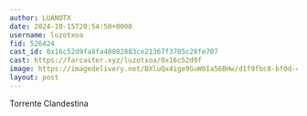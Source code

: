 ```yaml
---
author: LUANOTX
date: 2024-10-15T20:54:50+0000
username: luzotxoa
fid: 526424
cast_id: 0x16c52d9fa8fa48082883ce21367f3785c28fe707
cast: https://farcaster.xyz/luzotxoa/0x16c52d9f
image: https://imagedelivery.net/BXluQx4ige9GuW0Ia56BHw/d1f9fbc8-bf0d-4f24-f85e-174ff622aa00/original
layout: post
---
```


Torrente Clandestina

<img src='https://imagedelivery.net/BXluQx4ige9GuW0Ia56BHw/d1f9fbc8-bf0d-4f24-f85e-174ff622aa00/original' alt='' referrerpolicy='no-referrer'/>
